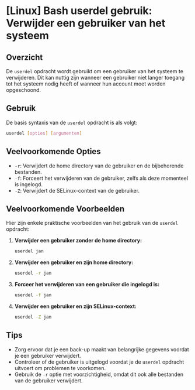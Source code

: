 # [Linux] Bash userdel gebruik: Verwijder een gebruiker van het systeem

## Overzicht
De `userdel` opdracht wordt gebruikt om een gebruiker van het systeem te verwijderen. Dit kan nuttig zijn wanneer een gebruiker niet langer toegang tot het systeem nodig heeft of wanneer hun account moet worden opgeschoond.

## Gebruik
De basis syntaxis van de `userdel` opdracht is als volgt:

```bash
userdel [opties] [argumenten]
```

## Veelvoorkomende Opties
- `-r`: Verwijdert de home directory van de gebruiker en de bijbehorende bestanden.
- `-f`: Forceert het verwijderen van de gebruiker, zelfs als deze momenteel is ingelogd.
- `-Z`: Verwijdert de SELinux-context van de gebruiker.

## Veelvoorkomende Voorbeelden
Hier zijn enkele praktische voorbeelden van het gebruik van de `userdel` opdracht:

1. **Verwijder een gebruiker zonder de home directory:**
   ```bash
   userdel jan
   ```

2. **Verwijder een gebruiker en zijn home directory:**
   ```bash
   userdel -r jan
   ```

3. **Forceer het verwijderen van een gebruiker die ingelogd is:**
   ```bash
   userdel -f jan
   ```

4. **Verwijder een gebruiker en zijn SELinux-context:**
   ```bash
   userdel -Z jan
   ```

## Tips
- Zorg ervoor dat je een back-up maakt van belangrijke gegevens voordat je een gebruiker verwijdert.
- Controleer of de gebruiker is uitgelogd voordat je de `userdel` opdracht uitvoert om problemen te voorkomen.
- Gebruik de `-r` optie met voorzichtigheid, omdat dit ook alle bestanden van de gebruiker verwijdert.